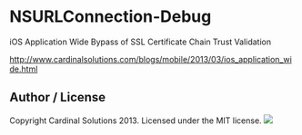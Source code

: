 NSURLConnection-Debug
=====================

iOS Application Wide Bypass of SSL Certificate Chain Trust Validation

http://www.cardinalsolutions.com/blogs/mobile/2013/03/ios_application_wide.html

## Author / License

Copyright Cardinal Solutions 2013. Licensed under the MIT license.
<img src="https://raw.github.com/CardinalNow/NSURLConnection-Debug/master/logo_footer.png"/>
